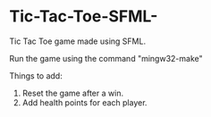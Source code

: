 # Tic-Tac-Toe-SFML-
Tic Tac Toe game made using SFML.

Run the game using the command "mingw32-make"

Things to add:
1. Reset the game after a win.
2. Add health points for each player.